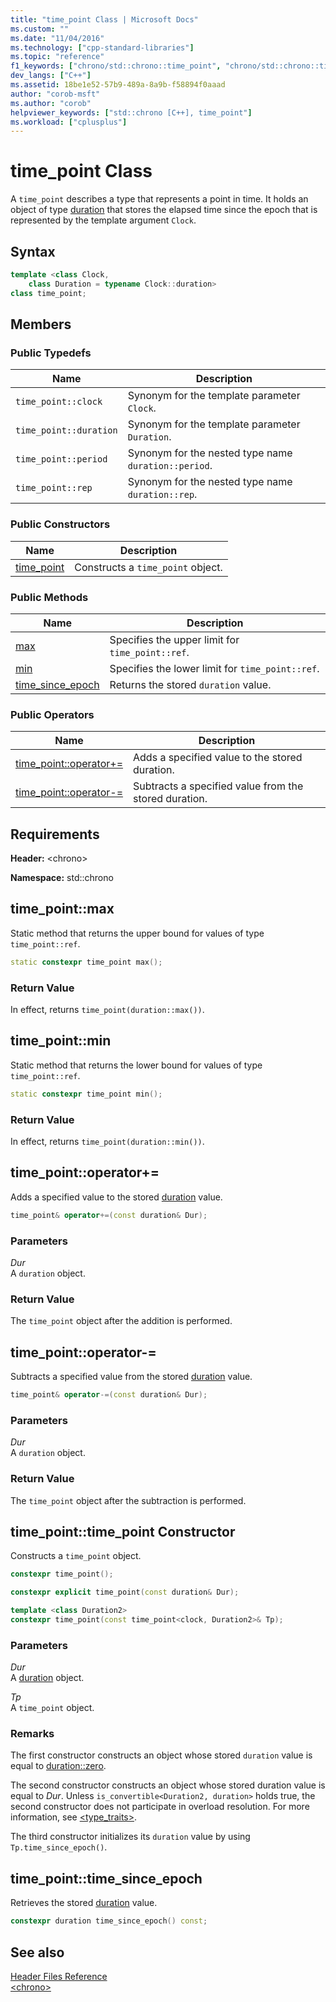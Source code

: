 ```yaml
---
title: "time_point Class | Microsoft Docs"
ms.custom: ""
ms.date: "11/04/2016"
ms.technology: ["cpp-standard-libraries"]
ms.topic: "reference"
f1_keywords: ["chrono/std::chrono::time_point", "chrono/std::chrono::time_point::time_point", "chrono/std::chrono::time_point::max", "chrono/std::chrono::time_point::min", "chrono/std::chrono::time_point::time_since_epoch"]
dev_langs: ["C++"]
ms.assetid: 18be1e52-57b9-489a-8a9b-f58894f0aaad
author: "corob-msft"
ms.author: "corob"
helpviewer_keywords: ["std::chrono [C++], time_point"]
ms.workload: ["cplusplus"]
---
```

# time_point Class

A `time_point` describes a type that represents a point in time. It holds an object of type [duration](../standard-library/duration-class.md) that stores the elapsed time since the epoch that is represented by the template argument `Clock`.

## Syntax

```cpp
template <class Clock,
    class Duration = typename Clock::duration>
class time_point;
```

## Members

### Public Typedefs

|Name|Description|
|----------|-----------------|
|`time_point::clock`|Synonym for the template parameter `Clock`.|
|`time_point::duration`|Synonym for the template parameter `Duration`.|
|`time_point::period`|Synonym for the nested type name `duration::period`.|
|`time_point::rep`|Synonym for the nested type name `duration::rep`.|

### Public Constructors

|Name|Description|
|----------|-----------------|
|[time_point](#time_point)|Constructs a `time_point` object.|

### Public Methods

|Name|Description|
|----------|-----------------|
|[max](#max)|Specifies the upper limit for `time_point::ref`.|
|[min](#min)|Specifies the lower limit for `time_point::ref`.|
|[time_since_epoch](#time_since_epoch)|Returns the stored `duration` value.|

### Public Operators

|Name|Description|
|----------|-----------------|
|[time_point::operator+=](#op_add_eq)|Adds a specified value to the stored duration.|
|[time_point::operator-=](#operator-_eq)|Subtracts a specified value from the stored duration.|

## Requirements

**Header:** \<chrono>

**Namespace:** std::chrono

## <a name="max"></a>  time_point::max

Static method that returns the upper bound for values of type `time_point::ref`.

```cpp
static constexpr time_point max();
```

### Return Value

In effect, returns `time_point(duration::max())`.

## <a name="min"></a>  time_point::min

Static method that returns the lower bound for values of type `time_point::ref`.

```cpp
static constexpr time_point min();
```

### Return Value

In effect, returns `time_point(duration::min())`.

## <a name="op_add_eq"></a>  time_point::operator+=

Adds a specified value to the stored [duration](../standard-library/duration-class.md) value.

```cpp
time_point& operator+=(const duration& Dur);
```

### Parameters

*Dur*<br/>
A `duration` object.

### Return Value

The `time_point` object after the addition is performed.

## <a name="time_point__operator-_eq"></a>  time_point::operator-=

Subtracts a specified value from the stored [duration](../standard-library/duration-class.md) value.

```cpp
time_point& operator-=(const duration& Dur);
```

### Parameters

*Dur*<br/>
A `duration` object.

### Return Value

The `time_point` object after the subtraction is performed.

## <a name="time_point"></a>  time_point::time_point Constructor

Constructs a `time_point` object.

```cpp
constexpr time_point();

constexpr explicit time_point(const duration& Dur);

template <class Duration2>
constexpr time_point(const time_point<clock, Duration2>& Tp);
```

### Parameters

*Dur*<br/>
A [duration](../standard-library/duration-class.md) object.

*Tp*<br/>
A `time_point` object.

### Remarks

The first constructor constructs an object whose stored `duration` value is equal to [duration::zero](../standard-library/duration-class.md#zero).

The second constructor constructs an object whose stored duration value is equal to *Dur*. Unless `is_convertible<Duration2, duration>` holds true, the second constructor does not participate in overload resolution. For more information, see [<type_traits>](../standard-library/type-traits.md).

The third constructor initializes its `duration` value by using `Tp.time_since_epoch()`.

## <a name="time_since_epoch"></a>  time_point::time_since_epoch

Retrieves the stored [duration](../standard-library/duration-class.md) value.

```cpp
constexpr duration time_since_epoch() const;
```

## See also

[Header Files Reference](../standard-library/cpp-standard-library-header-files.md)<br/>
[\<chrono>](../standard-library/chrono.md)<br/>
